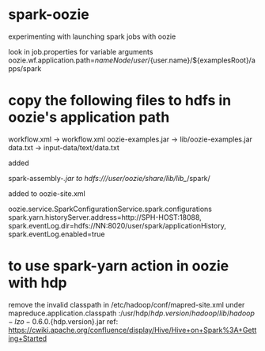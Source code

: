 # spark-oozie
experimenting with launching spark jobs with oozie

look in job.properties for variable arguments 
oozie.wf.application.path=${nameNode}/user/${user.name}/${examplesRoot}/apps/spark

# copy the following files to hdfs in oozie's application path
workflow.xml -> workflow.xml
oozie-examples.jar -> lib/oozie-examples.jar
data.txt -> input-data/text/data.txt

added

spark-assembly-*.jar to hdfs:///user/oozie/share/lib/lib_*/spark/

added to oozie-site.xml

<property>
<name>oozie.service.SparkConfigurationService.spark.configurations</name>
<value>spark.yarn.historyServer.address=http://SPH-HOST:18088, spark.eventLog.dir=hdfs://NN:8020/user/spark/applicationHistory, spark.eventLog.enabled=true</value>

# to use spark-yarn action in oozie with hdp
remove the invalid classpath in /etc/hadoop/conf/mapred-site.xml
under mapreduce.application.classpath
:/usr/hdp/${hdp.version}/hadoop/lib/hadoop-lzo-0.6.0.${hdp.version}.jar
ref: https://cwiki.apache.org/confluence/display/Hive/Hive+on+Spark%3A+Getting+Started
